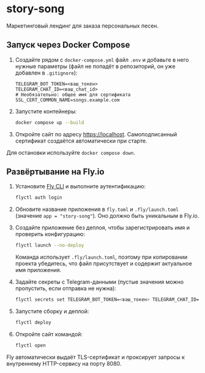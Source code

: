 # story-song

Маркетинговый лендинг для заказа персональных песен.

## Запуск через Docker Compose

1. Создайте рядом с `docker-compose.yml` файл `.env` и добавьте в него нужные параметры (файл не попадёт в репозиторий, он уже добавлен в `.gitignore`):
   ```dotenv
   TELEGRAM_BOT_TOKEN=<ваш_токен>
   TELEGRAM_CHAT_ID=<ваш_chat_id>
   # Необязательно: общее имя для сертификата
   SSL_CERT_COMMON_NAME=songs.example.com
   ```
2. Запустите контейнеры:
   ```bash
   docker compose up --build
   ```
3. Откройте сайт по адресу [https://localhost](https://localhost). Самоподписанный сертификат создаётся автоматически при старте.

Для остановки используйте `docker compose down`.

## Развёртывание на Fly.io

1. Установите [Fly CLI](https://fly.io/docs/hands-on/install-flyctl/) и выполните аутентификацию:
   ```bash
   flyctl auth login
   ```
2. Обновите название приложения в `fly.toml` и `.fly/launch.toml` (значение `app = "story-song"`). Оно должно быть уникальным в Fly.io.

3. Создайте приложение без деплоя, чтобы зарегистрировать имя и проверить конфигурацию:
   ```bash
   flyctl launch --no-deploy
   ```
   Команда использует `.fly/launch.toml`, поэтому при копировании проекта убедитесь, что файл присутствует и содержит актуальное имя приложения.

4. Задайте секреты с Telegram-данными (пустые значения можно пропустить, если отправка не нужна):
   ```bash
   flyctl secrets set TELEGRAM_BOT_TOKEN=<ваш_токен> TELEGRAM_CHAT_ID=<ваш_chat_id>
   ```
5. Запустите сборку и деплой:
   ```bash
   flyctl deploy
   ```
6. Откройте сайт командой:
   ```bash
   flyctl open
   ```

Fly автоматически выдаёт TLS-сертификат и проксирует запросы к внутреннему HTTP-сервису на порту 8080.

